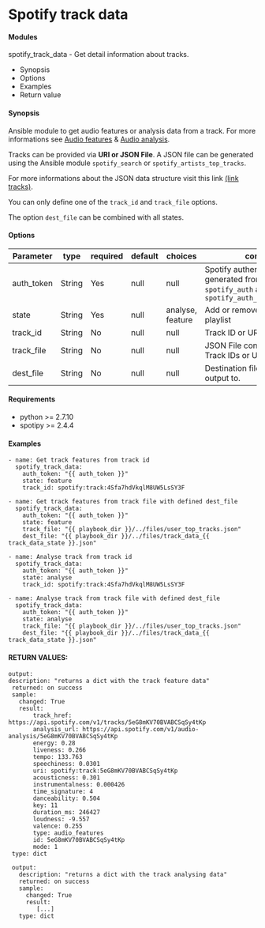 # Spotify track data

#### Modules
spotify_track_data - Get detail information about tracks.

* Synopsis
* Options
* Examples
* Return value

#### Synopsis

Ansible module to get audio features or analysis data from a track.
For more informations see [Audio features](https://beta.developer.spotify.com/documentation/web-api/reference/tracks/get-audio-features/) &
[Audio analysis](https://beta.developer.spotify.com/documentation/web-api/reference/tracks/get-audio-analysis/).

Tracks can be provided via **URI or JSON File**. A JSON file can be generated using the Ansible module `spotify_search` or `spotify_artists_top_tracks`.

For more informations about the JSON data structure visit this link [(link tracks)](https://beta.developer.spotify.com/documentation/web-api/reference/tracks/get-several-tracks/).

You can only define one of the `track_id` and `track_file` options.

The option `dest_file` can be combined with all states.

#### Options

| Parameter     | type        |required    | default  | choices  | comments |
| ------------- |-------------| ---------  |----------- |--------- | -------- |
| auth_token  | String        | Yes        | null       | null     | Spotify authentication token generated from the module `spotify_auth` and `spotify_auth_create_user_token` |
| state         | String      | Yes        | null | analyse, feature | Add or remove tracks from playlist |
| track_id      | String       | No        | null       | null     |  Track ID or URI to update. |
| track_file    | String       | No        | null       | null     |  JSON File containing a dict of Track IDs or URIs to update. |
| dest_file     | String       | No        | null       | null     |  Destination file to save the output to. |


#### Requirements  
* python >= 2.7.10
* spotipy >= 2.4.4

#### Examples
```
- name: Get track features from track id
  spotify_track_data:
    auth_token: "{{ auth_token }}"
    state: feature
    track_id: spotify:track:4Sfa7hdVkqlM8UW5LsSY3F

- name: Get track features from track file with defined dest_file
  spotify_track_data:
    auth_token: "{{ auth_token }}"
    state: feature
    track_file: "{{ playbook_dir }}/../files/user_top_tracks.json"
    dest_file: "{{ playbook_dir }}/../files/track_data_{{ track_data_state }}.json"

- name: Analyse track from track id
  spotify_track_data:
    auth_token: "{{ auth_token }}"
    state: analyse
    track_id: spotify:track:4Sfa7hdVkqlM8UW5LsSY3F

- name: Analyse track from track file with defined dest_file
  spotify_track_data:
    auth_token: "{{ auth_token }}"
    state: analyse
    track_file: "{{ playbook_dir }}/../files/user_top_tracks.json"
    dest_file: "{{ playbook_dir }}/../files/track_data_{{ track_data_state }}.json"
```

#### RETURN VALUES:
```
output:
description: "returns a dict with the track feature data"
 returned: on success
 sample:
   changed: True
   result:
       track_href: https://api.spotify.com/v1/tracks/5eG8mKV70BVABCSqSy4tKp
       analysis_url: https://api.spotify.com/v1/audio-analysis/5eG8mKV70BVABCSqSy4tKp
       energy: 0.28
       liveness: 0.266
       tempo: 133.763
       speechiness: 0.0301
       uri: spotify:track:5eG8mKV70BVABCSqSy4tKp
       acousticness: 0.301
       instrumentalness: 0.000426
       time_signature: 4
       danceability: 0.504
       key: 11
       duration_ms: 246427
       loudness: -9.557
       valence: 0.255
       type: audio_features
       id: 5eG8mKV70BVABCSqSy4tKp
       mode: 1
 type: dict

 output:
   description: "returns a dict with the track analysing data"
   returned: on success
   sample:
     changed: True
     result:
        [...]
   type: dict
```
